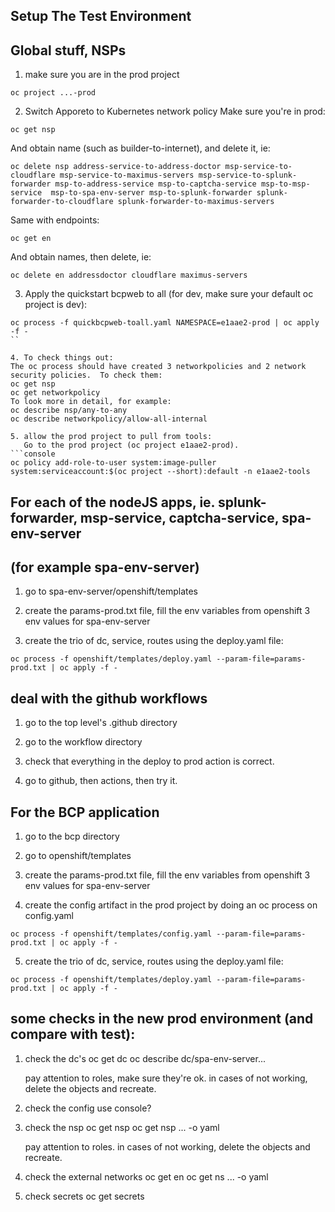 
## Setup The Test Environment

## Global stuff, NSPs

1. make sure you are in the prod project
```console
oc project ...-prod
```

2. Switch Apporeto to Kubernetes network policy
Make sure you're in prod:
```console
oc get nsp
```
And obtain name (such as builder-to-internet), and delete it, ie:
```console
oc delete nsp address-service-to-address-doctor msp-service-to-cloudflare msp-service-to-maximus-servers msp-service-to-splunk-forwarder msp-to-address-service msp-to-captcha-service msp-to-msp-service  msp-to-spa-env-server msp-to-splunk-forwarder splunk-forwarder-to-cloudflare splunk-forwarder-to-maximus-servers
```

Same with endpoints:
```console
oc get en
```
And obtain names, then delete, ie:
```console
oc delete en addressdoctor cloudflare maximus-servers
```

3. Apply the quickstart bcpweb to all (for dev, make sure your default oc project is dev):
```console
oc process -f quickbcpweb-toall.yaml NAMESPACE=e1aae2-prod | oc apply -f -
``

4. To check things out:
The oc process should have created 3 networkpolicies and 2 network security policies.  To check them:
oc get nsp
oc get networkpolicy
To look more in detail, for example:
oc describe nsp/any-to-any
oc describe networkpolicy/allow-all-internal

5. allow the prod project to pull from tools:
   Go to the prod project (oc project e1aae2-prod).
```console
oc policy add-role-to-user system:image-puller system:serviceaccount:$(oc project --short):default -n e1aae2-tools
```

## For each of the nodeJS apps, ie. splunk-forwarder, msp-service, captcha-service, spa-env-server
## (for example spa-env-server)

1. go to spa-env-server/openshift/templates

2. create the params-prod.txt file, fill the env variables from openshift 3 env values for spa-env-server

3. create the trio of dc, service, routes using the deploy.yaml file:
```console
oc process -f openshift/templates/deploy.yaml --param-file=params-prod.txt | oc apply -f -
```

## deal with the github workflows

1. go to the top level's .github directory

2. go to the workflow directory

3. check that everything in the deploy to prod action is correct.

4. go to github, then actions, then try it.


## For the BCP application

1. go to the bcp directory

2. go to openshift/templates

3. create the params-prod.txt file, fill the env variables from openshift 3 env values for spa-env-server

4. create the config artifact in the prod project by doing an oc process on config.yaml
```console
oc process -f openshift/templates/config.yaml --param-file=params-prod.txt | oc apply -f -
```

5. create the trio of dc, service, routes using the deploy.yaml file:
```console
oc process -f openshift/templates/deploy.yaml --param-file=params-prod.txt | oc apply -f -
```

## some checks in the new prod environment (and compare with test):

1. check the dc's
   oc get dc
   oc describe dc/spa-env-server...

   pay attention to roles, make sure they're ok.
   in cases of not working, delete the objects and recreate.

2. check the config
   use console?

3. check the nsp
   oc get nsp
   oc get nsp ... -o yaml

   pay attention to roles.
   in cases of not working, delete the objects and recreate.

4. check the external networks
   oc get en
   oc get ns ... -o yaml

5. check secrets
   oc get secrets

